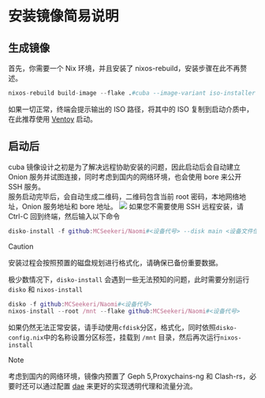 # 安装镜像简易说明

## 生成镜像

首先，你需要一个 Nix 环境，并且安装了 nixos-rebuild，安装步骤在此不再赘述。

```nix
nixos-rebuild build-image --flake .#cuba --image-variant iso-installer
```

如果一切正常，终端会提示输出的 ISO 路径，将其中的 ISO 复制到启动介质中，在此推荐使用 [Ventoy](https://www.ventoy.net) 启动。

## 启动后

cuba 镜像设计之初是为了解决远程协助安装的问题，因此启动后会自动建立 Onion 服务并试图连接，同时考虑到国内的网络环境，也会使用 bore 来公开 SSH 服务。\
服务启动完毕后，会自动生成二维码，二维码包含当前 root 密码，本地网络地址，Onion 服务地址和 bore 地址。
![](https://github.com/MCSeekeri/storage/raw/main/docs/livecd_qrcode.webp)
如果您不需要使用 SSH 远程安装，请 Ctrl-C 回到终端，然后输入以下命令

```nix
disko-install -f github:MCSeekeri/Naomi#<设备代号> --disk main <设备文件位置>
```

> [!CAUTION]
> 安装过程会按照预置的磁盘规划进行格式化，请确保已备份重要数据。

极少数情况下，`disko-install` 会遇到一些无法预知的问题，此时需要分别运行`disko` 和 `nixos-install`

```nix
disko -f github:MCSeekeri/Naomi#<设备代号>
nixos-install --root /mnt --flake github:MCSeekeri/Naomi#<设备代号>
```

如果仍然无法正常安装，请手动使用`cfdisk`分区，格式化，同时依照`disko-config.nix`中的名称设置分区标签，挂载到 `/mnt` 目录，然后再次运行`nixos-install`

> [!NOTE]
> 考虑到国内的网络环境，镜像内预置了 Geph 5,Proxychains-ng 和 Clash-rs，必要时还可以通过配置 [dae](https://github.com/daeuniverse/dae) 来更好的实现透明代理和流量分流。
